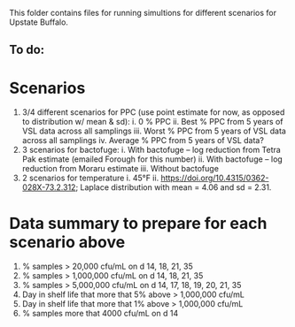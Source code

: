 This folder contains files for running simultions for different scenarios for Upstate Buffalo.

## To do:
# Scenarios
1. 3/4 different scenarios for PPC (use point estimate for now, as opposed to distribution w/ mean & sd):
    i.	0 % PPC
    ii.	Best % PPC from 5 years of VSL data across all samplings
    iii.	Worst % PPC from 5 years of VSL data across all samplings
    iv.	Average % PPC from 5 years of VSL data?
2.	3 scenarios for bactofuge:
    i.	With bactofuge – log reduction from Tetra Pak estimate (emailed Forough for this number)
    ii.	With bactofuge – log reduction from Moraru estimate
    iii.	Without bactofuge
3.	2 scenarios for temperature
    i.	45°F 
    ii.	https://doi.org/10.4315/0362-028X-73.2.312; Laplace distribution with mean = 4.06 and sd = 2.31.
    
#	Data summary to prepare for each scenario above
1.	% samples > 20,000 cfu/mL on d 14, 18, 21, 35
2.	% samples > 1,000,000 cfu/mL on d 14, 18, 21, 35
3.	% samples > 5,000,000 cfu/mL on d 14, 17, 18, 19, 20, 21, 35
4.	Day in shelf life that more that 5% above > 1,000,000 cfu/mL
5.	Day in shelf life that more that 1% above > 1,000,000 cfu/mL
6.	% samples more that 4000 cfu/mL on d 14 
